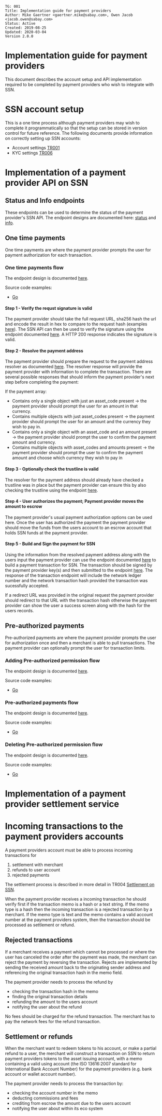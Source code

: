 ```
TG: 001
Title: Implementation guide for payment providers
Author: Mike Gaertner <gaertner.mike@sabay.com>, Owen Jacob <jacob.owen@sabay.com>
Status: Active
Created: 2019-08-25
Updated: 2020-03-04
Version 2.0.0
```

Implementation guide for payment providers
==========================================

This document describes the account setup and API implementation required to be completed by payment providers who wish to integrate with SSN.

# SSN account setup

This is a one time process although payment providers may wish to complete it programmatically so that the setup can be stored in version control for future reference. The following documents provide information on correctly setting up SSN accounts:

* Account settings [TR001](/tr/tr001.md)
* KYC settings [TR006](/tr/tr006.md)

# Implementation of a payment provider API on SSN

## Status and Info endpoints

These endpoints can be used to determine the status of the payment provider's SSN API. The endpoint designs are documented here: [status](https://api-reference.ssn.digital/?urls.primaryName=SSN%20Payment%20Provider%20API#/info/get_status) and [info](https://api-reference.ssn.digital/?urls.primaryName=SSN%20Payment%20Provider%20API#/info/getInfo).

## One time payments

One time payments are where the payment provider prompts the user for payment authorization for each transaction.

### One time payments flow

The endpoint design is documented [here](https://api-reference.ssn.digital/?urls.primaryName=SSN%20Payment%20Provider%20API#/payments/post_charge_onetime__payment_address_).

Source code examples:

* [Go](/examples/go/onetimecharge.go)

#### Step 1 - Verify the requst signature is valid

The payment provider should take the full request URL, sha256 hash the url and encode the result in hex to compare to the request hash (examples [here](tg/tg006.md#creating-messages)). The SSN API can then be used to verify the signature using the endpoint documented [here](https://api-reference.ssn.digital/?urls.primaryName=SSN%20API#/verify/post_verify_signature). A HTTP 200 response indicates the signature is valid.

#### Step 2 - Resolve the payment address

The payment provider should prepare the request to the payment address resolver as documented [here](https://api-reference.ssn.digital/?urls.primaryName=SSN%20Payment%20Address%20Resolver%20APIv2#/resolver/post_resolve__payment_address_). The resolver response will provide the payment provider with information to complete the transaction. There are several possible responses that should inform the payment provider's next step before completing the payment:

If the payment array:
* Contains only a single object with just an asset_code present -> the payment provider should prompt the user for an amount in that currency.
* Contains multiple objects with just asset_codes present -> the payment provider should prompt the user for an amount and the currency they wish to pay in.
* Contains only a single object with an asset_code and an amount present -> the payment provider should prompt the user to confirm the payment amount and currency.
* Contains multiple objects with asset_codes and amounts present -> the payment provider should prompt the user to confirm the payment amount and choose which currency they wish to pay in

#### Step 3 - Optionally check the trustline is valid

The resolver for the payment address should already have checked a trustline was in place but the payment provider can ensure this by also checking the trustline using the endpoint [here](https://api-reference.ssn.digital/?urls.primaryName=SSN%20API#/verify/post_verify_trust).

#### Step 4 - User authorizes the payment; Payment provider moves the amount to escrow

The payment provider's usual payment authorization options can be used here. Once the user has authorized the payment the payment provider should move the funds from the users account to an escrow account that holds SSN funds at the payment provider.

#### Step 5 - Build and Sign the payment for SSN

Using the information from the resolved payment address along with the users input the payment provider can use the endpoint documented [here](https://api-reference.ssn.digital/?urls.primaryName=SSN%20API#/transactions/post_create_transaction) to build a payment transaction for SSN. The transaction should be signed by the payment provider key(s) and then submitted to the endpoint [here](https://api-reference.ssn.digital/?urls.primaryName=SSN%20API#/transactions/post_transactions). The response of the transaction endpoint will include the network ledger number and the network transaction hash provided the transaction was sucessfully accepted.

If a redirect URL was provided in the original request the payment provider should redirect to that URL with the transaction hash otherwise the payment provider can show the user a success screen along with the hash for the users records.

## Pre-authorized payments

Pre-authorized payments are where the payment provider prompts the user for authorization once and then a merchant is able to pull transactions. The payment provider can optionally prompt the user for transaction limits.

### Adding Pre-authorized permission flow

The endpoint design is documented [here](https://api-reference.ssn.digital/?urls.primaryName=SSN%20Payment%20Provider%20API#/authorization/post_authorize__public_key___ssn_account_).

Source code examples:

* [Go](/examples/go/addpreauth.go)

### Pre-authorized payments flow

The endpoint design is documented [here](https://api-reference.ssn.digital/?urls.primaryName=SSN%20Payment%20Provider%20API#/payments/post_charge_auth__payment_address_).

Source code examples:

* [Go](/examples/go/preauthcharge.go)

### Deleting Pre-authorized permission flow

The endpoint design is documented [here](https://api-reference.ssn.digital/?urls.primaryName=SSN%20Payment%20Provider%20API#/authorization/delete_authorize__public_key___ssn_account_).

Source code examples:

* [Go](/examples/go/delpreauth.go)

# Implementation of a payment provider settlement service


# Incoming transactions to the payment providers accounts

A payment providers account must be able to process incoming transactions for 

1) settlement with merchant
2) refunds to user account
3) rejected payments

The settlement process is described in more detail in TR004 [Settlement on SSN](../tr/tr004.md). 

When the payment provider receives a incoming transaction he should verify first if the transaction memo is a hash or a text string. If the memo type is a hash then the incoming transaction is a rejected transaction by a merchant. If the memo type is text and the memo contains a valid account number at the payment providers system, then the transaction should be processed as settlement or refund.

## Rejected transactions

If a merchant receives a payment which cannot be processed or where the user has canceled the order after the payment was made, the merchant can reject the payment by reversing the transaction. Rejects are implemented by sending the received amount back to the originating sender address and referencing the original transaction hash in the memo field.

The payment provider needs to process the refund by 

* checking the transaction hash in the memo
* finding the original transaction details
* refunding the amount to the users account
* notifying the user about the refund

No fees should be charged for the refund transaction. The merchant has to pay the network fees for the refund transaction.

## Settlement or refunds

When the merchant want to redeem tokens to his account, or make a partial refund to a user, the merchant will construct a transaction on SSN to return payment providers tokens to the asset issuing account, with a memo containing a valid using account (the ISO 13616:2007 standard for International Bank Account Number) for the payment providers (e.g. bank account or wallet account number).

The payment provider needs to process the transaction by:

* checking the account number in the memo
* deducting commissions and fees 
* crediting from escrow the amount due to the users account
* notifying the user about within its eco system
